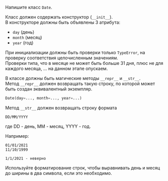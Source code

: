 Напишите класс `Date`.

Класс должен содержать конструктор (`__init__`).  
В конструкторе должны быть объявлены 3 атрибута:
* `day` (день)
* `month` (месяц)
* `year` (год)

При инициализации должны быть проверки только `TypeError`, на проверку соответствия целочисленным значениям.  
Проверки типа, что в месяце не может быть больше 31 дня, плюс не для каждого месяца, ... на данном этапе опускаем.

В классе должны быть магические методы `__repr__` и `__str__`.  
Метод `__repr__` должен возвращать такую строку, по которой может быть создан эквивалентный экземпляр. 
```python
Date(day=..., month=..., year=...)
```
Метод `__str__` должен возвращать строку формата
```text
DD/MM/YYYY
```
где DD - день, MM - месяц, YYYY - год.

Например:
```text
01/01/2021
11/10/1999

1/1/2021 - неверно
```

<div class="hint">
  Используйте форматирование строк, чтобы выравнивать день и месяц до ширины в два символа, если это необходимо.
</div>
